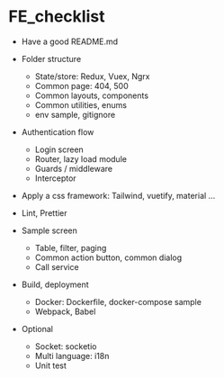 # FE_checklist

- Have a good README.md

- Folder structure
  - State/store: Redux, Vuex, Ngrx
  - Common page: 404, 500
  - Common layouts, components
  - Common utilities, enums
  - env sample, gitignore

- Authentication flow
  - Login screen
  - Router, lazy load module
  - Guards / middleware
  - Interceptor
  
- Apply a css framework: Tailwind, vuetify, material ...

- Lint, Prettier

- Sample screen
  - Table, filter, paging
  - Common action button, common dialog
  - Call service

- Build, deployment
  - Docker: Dockerfile, docker-compose sample
  - Webpack, Babel

- Optional 
  - Socket: socketio
  - Multi language: i18n
  - Unit test
